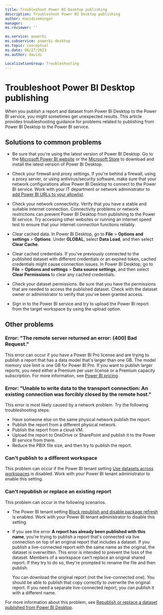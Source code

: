 ```yaml
---
title: Troubleshoot Power BI Desktop publishing
description: Troubleshoot Power BI Desktop publishing
author: davidiseminger
manager: 
ms.reviewer: ''

ms.service: powerbi
ms.subservice: powerbi-desktop
ms.topic: conceptual
ms.date: 06/27/2023
ms.author: davidi

LocalizationGroup: Troubleshooting
---
```


# Troubleshoot Power BI Desktop publishing

When you publish a report and dataset from Power BI Desktop to the Power BI service, you might sometimes get unexpected results. This article provides troubleshooting guidance for problems related to publishing from Power BI Desktop to the Power BI service.

## Solutions to common problems

- Be sure that you're using the latest version of Power BI Desktop. Go to the [Microsoft Power BI website](https://powerbi.microsoft.com/downloads/) or the [Microsoft Store](https://apps.microsoft.com/store/detail/power-bi-desktop/9NTXR16HNW1T) to download and install the latest version of Power BI Desktop. 

- Check your firewall and proxy settings. If you're behind a firewall, using a proxy server, or using antivirus/security software, make sure that your network configurations allow Power BI Desktop to connect to the Power BI service. Work with your IT department or network administrator to [add Power BI URLs to your allowlist](/power-bi/admin/power-bi-allow-list-urls). 

- Check your network connectivity. Verify that you have a stable and suitable internet connection. Connectivity problems or network restrictions can prevent Power BI Desktop from publishing to the Power BI service. Try accessing other websites or running an internet speed test to ensure that your internet connection functions reliably.

- Clear cached data. In Power BI Desktop, go to **File** > **Options and settings** > **Options**. Under **GLOBAL**, select **Data Load**, and then select **Clear Cache**.

- Clear cached credentials. If you've previously connected to the published dataset with different credentials or an expired token, cached credentials might cause connection issues. In Power BI Desktop, go to **File** > **Options and settings** > **Data source settings**, and then select **Clear Permissions** to clear any cached credentials.

- Check your dataset permissions. Be sure that you have the permissions that are needed to access the published dataset. Check with the dataset owner or administrator to verify that you've been granted access.

- Sign in to the Power BI service and try to upload the Power BI report from the target workspace by using the upload option.

## Other problems

### Error: "The remote server returned an error: (400) Bad Request."

This error can occur if you have a Power BI Pro license and are trying to publish a report that has a data model that's larger than one GB. The model memory size limit is one GB for Power BI Pro. If you want to publish larger reports, you need either a Premium per user license or a Premium capacity subscription. For more information, see [Power BI pricing](https://powerbi.microsoft.com/pricing/). 

### Error: "Unable to write data to the transport connection: An existing connection was forcibly closed by the remote host."

This error is most likely caused by a network problem. Try the following troubleshooting steps:

- Have someone else on the same physical network publish the report.
- Publish the report from a different physical network.
- Publish the report from a cloud VM.
- Upload the report to OneDrive or SharePoint and publish it to the Power BI service from there.
- Reduce the PBIX file size, and then try to publish the report.

### Can't publish to a different workspace

This problem can occur if the Power BI tenant setting [Use datasets across workspaces](/power-bi/admin/service-admin-portal-workspace#use-datasets-across-workspaces) is disabled. Work with your Power BI tenant administrator to enable this setting.

### Can't republish or replace an existing report

This problem can occur in the following scenarios.

- The Power BI tenant setting [Block republish and disable package refresh](/power-bi/admin/service-admin-portal-dataset-security#block-republish-and-disable-package-refresh) is enabled. Work with your Power BI tenant administrator to disable this setting.

- If you see the error **A report has already been published with this name**, you're trying to publish a report that's connected via live connection on top of an original report that includes a dataset. If you publish a live-connected report with the same name as the original, the dataset is overwritten. This error is intended to prevent the loss of the dataset. Members of a workspace can't replace an original shared report. If they try to do so, they're prompted to rename the file and then publish.

   You can download the original report (not the live-connected one). You should be able to publish that copy correctly to overwrite the original report. If you need a separate live-connected report, you can publish it with a different name.

For more information about this problem, see [Republish or replace a dataset published from Power BI Desktop](/power-bi/create-reports/desktop-upload-desktop-files#republish-or-replace-a-dataset-published-from-power-bi-desktop).